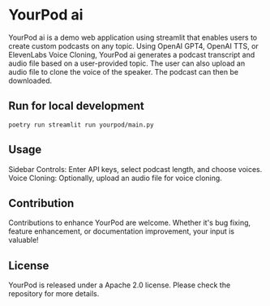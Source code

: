 # YourPod ai
YourPod ai is a demo web application using streamlit that enables users to create custom podcasts on any topic.
Using OpenAI GPT4, OpenAI TTS, or ElevenLabs Voice Cloning, YourPod ai generates a podcast transcript and audio file based on a user-provided topic.
The user can also upload an audio file to clone the voice of the speaker. The podcast can then be downloaded.

## Run for local development
`
poetry run streamlit run yourpod/main.py
`

## Usage
Sidebar Controls: Enter API keys, select podcast length, and choose voices.
Voice Cloning: Optionally, upload an audio file for voice cloning.

## Contribution
Contributions to enhance YourPod are welcome. Whether it's bug fixing, feature enhancement, or documentation improvement, your input is valuable!

## License
YourPod is released under a Apache 2.0 license. Please check the repository for more details.

